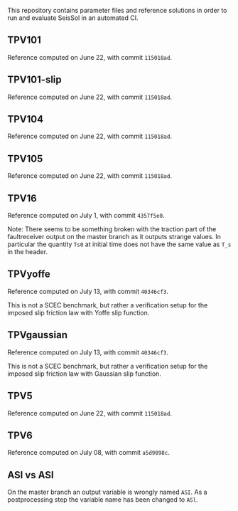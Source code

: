 This repository contains parameter files and reference solutions in order to run and evaluate SeisSol in an automated CI.

## TPV101
Reference computed on June 22, with commit `115018ad`.

## TPV101-slip
Reference computed on June 22, with commit `115018ad`.

## TPV104
Reference computed on June 22, with commit `115018ad`.

## TPV105
Reference computed on June 22, with commit `115018ad`.

## TPV16
Reference computed on July 1, with commit `4357f5e0`.

Note: There seems to be something broken with the traction part of the faultreceiver output on the master branch as it outputs strange values. In particular the quantity `Ts0` at initial time does not have the same value as `T_s` in the header.

## TPVyoffe
Reference computed on July 13, with commit `40346cf3`.

This is not a SCEC benchmark, but rather a verification setup for the imposed slip friction law with Yoffe slip function.

## TPVgaussian
Reference computed on July 13, with commit `40346cf3`.

This is not a SCEC benchmark, but rather a verification setup for the imposed slip friction law with Gaussian slip function.

## TPV5
Reference computed on June 22, with commit `115018ad`.

## TPV6
Reference computed on July 08, with commit `a5d9098c`.

## ASl vs ASI
On the master branch an output variable is wrongly named `ASI`. As a postprocessing step the variable name has been changed to `ASl`.
